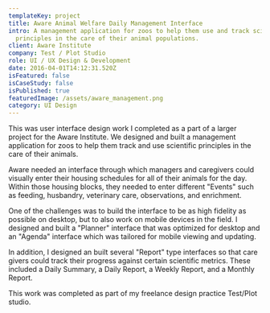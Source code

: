```yaml
---
templateKey: project
title: Aware Animal Welfare Daily Management Interface
intro: A management application for zoos to help them use and track scientific
  principles in the care of their animal populations.
client: Aware Institute
company: Test / Plot Studio
role: UI / UX Design & Development
date: 2016-04-01T14:12:31.520Z
isFeatured: false
isCaseStudy: false
isPublished: true
featuredImage: /assets/aware_management.png
category: UI Design
---
```

This was user interface design work I completed as a part of a larger project for the Aware Institute. We designed and built a management application for zoos to help them track and use scientific principles in the care of their animals.

Aware needed an interface through which managers and caregivers could visually enter their housing schedules for all of their animals for the day. Within those housing blocks, they needed to enter different "Events" such as feeding, husbandry, veterinary care, observations, and enrichment.

One of the challenges was to build the interface to be as high fidelity as possible on desktop, but to also work on mobile devices in the field. I designed and built a "Planner" interface that was optimized for desktop and an "Agenda" interface which was tailored for mobile viewing and updating.

In addition, I designed an built several "Report" type interfaces so that care givers could track their progress against certain scientific metrics. These included a Daily Summary, a Daily Report, a Weekly Report, and a Monthly Report.

This work was completed as part of my freelance design practice Test/Plot studio.